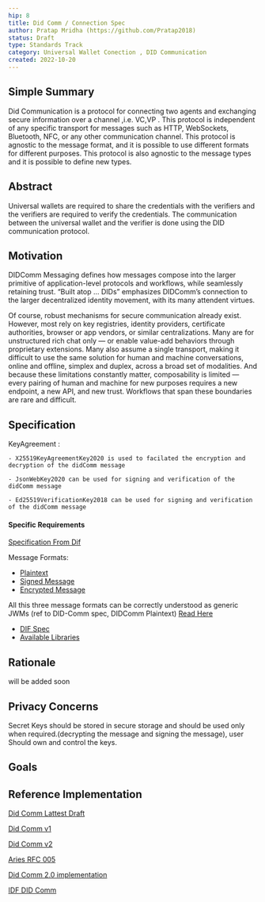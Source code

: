 ```yaml
---
hip: 8
title: Did Comm / Connection Spec
author: Pratap Mridha (https://github.com/Pratap2018)
status: Draft
type: Standards Track
category: Universal Wallet Conection , DID Communication
created: 2022-10-20
---
```


## Simple Summary
Did Communication is a protocol for connecting two agents and exchanging secure information over a channel ,i.e. VC,VP . This protocol is independent of any specific transport for messages such as HTTP, WebSockets, Bluetooth, NFC, or any other communication channel. This protocol is agnostic to the message format, and it is possible to use different formats for different purposes. This protocol is also agnostic to the message types and it is possible to define new types.

## Abstract

Universal wallets are required to share the credentials with the verifiers and the verifiers are required to verify the credentials. The communication between the universal wallet and the verifier is done using the DID communication protocol.


## Motivation
 DIDComm Messaging defines how messages compose into the larger primitive of application-level protocols and workflows, while seamlessly retaining trust. “Built atop … DIDs” emphasizes DIDComm’s connection to the larger decentralized identity movement, with its many attendent virtues.

Of course, robust mechanisms for secure communication already exist. However, most rely on key registries, identity providers, certificate authorities, browser or app vendors, or similar centralizations. Many are for unstructured rich chat only — or enable value-add behaviors through proprietary extensions. Many also assume a single transport, making it difficult to use the same solution for human and machine conversations, online and offline, simplex and duplex, across a broad set of modalities. And because these limitations constantly matter, composability is limited — every pairing of human and machine for new purposes requires a new endpoint, a new API, and new trust. Workflows that span these boundaries are rare and difficult.

## Specification
KeyAgreement :  

    - X25519KeyAgreementKey2020 is used to facilated the encryption and decryption of the didComm message 

    - JsonWebKey2020 can be used for signing and verification of the didComm message

    - Ed25519VerificationKey2018 can be used for signing and verification of the didComm message


#### Specific Requirements

[Specification From Dif](https://identity.foundation/didcomm-messaging/spec/#specific-requirements)

Message Formats: 
- [Plaintext](https://identity.foundation/didcomm-messaging/spec/#plaintext-message-structure)
- [Signed Message](https://identity.foundation/didcomm-messaging/spec/#c2-didcomm-signed-messages)
- [Encrypted Message](https://identity.foundation/didcomm-messaging/spec/#c3-didcomm-encrypted-messages) 

All this three message formats can be correctly understood as generic JWMs (ref to DID-Comm spec, DIDComm Plaintext) [Read Here](https://identity.foundation/didcomm-messaging/spec/#iana-media-types)

- [DIF Spec](https://identity.foundation/didcomm-messaging/spec/#plaintext-message-structure)
- [Available Libraries](https://didcomm.org/book/v2/hellolibstools)

## Rationale
will be added soon

## Privacy Concerns
Secret Keys should be stored in secure storage and should be used only when required.(decrypting the message and signing the message), user Should own and control the keys.

## Goals

## Reference Implementation
[Did Comm Lattest Draft](https://identity.foundation/didcomm-messaging/spec/)

[Did Comm v1](https://github.com/hyperledger/aries-rfcs/tree/main/concepts/0005-didcomm)

[Did Comm v2](https://didcomm.org/book/v2/)

[Aries RFC 005](https://github.com/hyperledger/aries-rfcs/tree/main/concepts/0005-didcomm)

[Did Comm 2.0 implementation](https://github.com/decentralized-identity/didcomm-messaging)

[IDF DID Comm](https://identity.foundation/working-groups/did-comm.html)